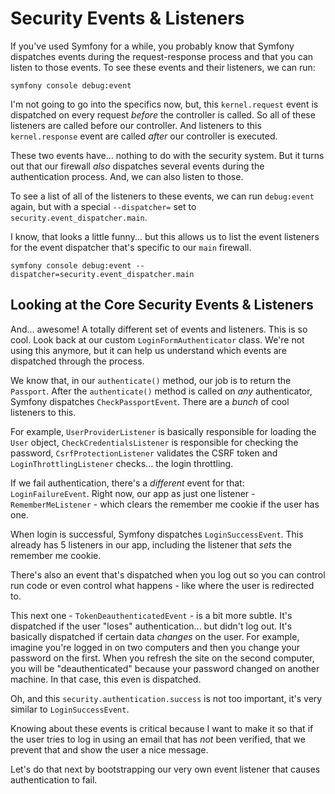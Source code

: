 # Security Events & Listeners

If you've used Symfony for a while, you probably know that Symfony dispatches events
during the request-response process and that you can listen to those events. To see
these events and their listeners, we can run:

```termimal
symfony console debug:event
```

I'm not going to go into the specifics now, but, this `kernel.request` event is
dispatched on every request *before* the controller is called. So all of these
listeners are called before our controller. And listeners to this `kernel.response`
event are called *after* our controller is executed.

These two events have... nothing to do with the security system. But it turns out
that our firewall *also* dispatches several events during the authentication process.
And, we can also listen to those.

To see a list of all of the listeners to these events, we can run `debug:event`
again, but with a special `--dispatcher=` set to `security.event_dispatcher.main`.

I know, that looks a little funny... but this allows us to list the event listeners
for the event dispatcher that's specific to our `main` firewall.

```terminal-silent
symfony console debug:event --dispatcher=security.event_dispatcher.main
```

## Looking at the Core Security Events & Listeners

And... awesome! A totally different set of events and listeners. This is so cool.
Look back at our custom `LoginFormAuthenticator` class. We're not using this
anymore, but it can help us understand which events are dispatched through the
process.

We know that, in our `authenticate()` method, our job is to return the `Passport`.
After the `authenticate()` method is called on *any* authenticator, Symfony dispatches
`CheckPassportEvent`. There are a *bunch* of cool listeners to this.

For example, `UserProviderListener` is basically responsible for loading the `User`
object, `CheckCredentialsListener` is responsible for checking the password,
`CsrfProtectionListener` validates the CSRF token and `LoginThrottlingListener`
checks... the login throttling.

If we fail authentication, there's a *different* event for that: `LoginFailureEvent`.
Right now, our app as just one listener - `RememberMeListener` - which clears the
remember me cookie if the user has one.

When login is successful, Symfony dispatches `LoginSuccessEvent`. This already
has 5 listeners in our app, including the listener that *sets* the remember me
cookie.

There's also an event that's dispatched when you log out so you can control run
code or even control what happens - like where the user is redirected to.

This next one - `TokenDeauthenticatedEvent` - is a bit more subtle. It's dispatched
if the user "loses" authentication... but didn't log out. It's basically dispatched
if certain data *changes* on the user. For example, imagine you're logged in on two
computers and then you change your password on the first. When you refresh the site
on the second computer, you will be "deauthenticated" because your password changed
on another machine. In that case, this even is dispatched.

Oh, and this `security.authentication.success` is not too important, it's very similar
to `LoginSuccessEvent`.

Knowing about these events is critical because I want to make it so that if the
user tries to log in using an email that has *not* been verified, that we prevent
that and show the user a nice message.

Let's do that next by bootstrapping our very own event listener that causes
authentication to fail.
